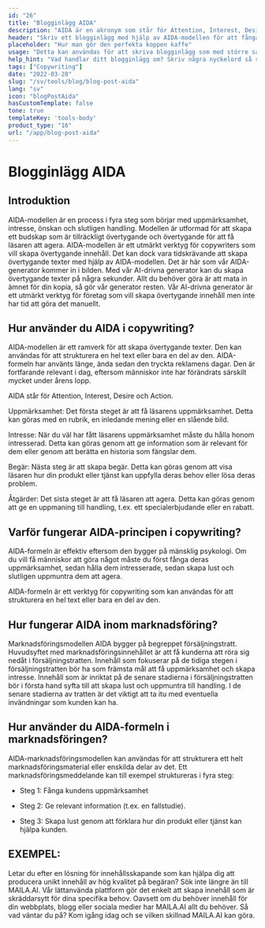 ```yaml
---
id: "26"
title: "Blogginlägg AIDA"
description: "AIDA är en akronym som står för Attention, Interest, Desire och Action. Det är en modell som ofta används inom marknadsföring och reklam för att skapa effektiva och effektfulla texter. AIDA-modellen kan användas för att skriva blogginlägg som med större sannolikhet fångar läsarnas uppmärksamhet och uppmuntrar dem att vidta åtgärder."
header: "Skriv ett blogginlägg med hjälp av AIDA-modellen för att fånga uppmärksamhet och uppmuntra till handling."
placeholder: "Hur man gör den perfekta koppen kaffe"
usage: "Detta kan användas för att skriva blogginlägg som med större sannolikhet får uppmärksamhet och uppmuntrar läsarna att vidta åtgärder."
help_hint: "Vad handlar ditt blogginlägg om? Skriv några nyckelord så skapar vi ett blogginlägg med hjälp av AIDA-modellen."
tags: ["Copywriting"]
date: "2022-03-28"
slug: "/sv/tools/blog/blog-post-aida"
lang: "sv"
icon: "blogPostAida"
hasCustomTemplate: false
tone: true
templateKey: 'tools-body'
product_type: "16"
url: "/app/blog-post-aida"
---
```


# Blogginlägg AIDA

## Introduktion

AIDA-modellen är en process i fyra steg som börjar med uppmärksamhet, intresse, önskan och slutligen handling. Modellen är utformad för att skapa ett budskap som är tillräckligt övertygande och övertygande för att få läsaren att agera. AIDA-modellen är ett utmärkt verktyg för copywriters som vill skapa övertygande innehåll. Det kan dock vara tidskrävande att skapa övertygande texter med hjälp av AIDA-modellen. Det är här som vår AIDA-generator kommer in i bilden. Med vår AI-drivna generator kan du skapa övertygande texter på några sekunder. Allt du behöver göra är att mata in ämnet för din kopia, så gör vår generator resten. Vår AI-drivna generator är ett utmärkt verktyg för företag som vill skapa övertygande innehåll men inte har tid att göra det manuellt.

## Hur använder du AIDA i copywriting?

AIDA-modellen är ett ramverk för att skapa övertygande texter. Den kan användas för att strukturera en hel text eller bara en del av den. AIDA-formeln har använts länge, ända sedan den tryckta reklamens dagar. Den är fortfarande relevant i dag, eftersom människor inte har förändrats särskilt mycket under årens lopp.

AIDA står för Attention, Interest, Desire och Action.

Uppmärksamhet: Det första steget är att få läsarens uppmärksamhet. Detta kan göras med en rubrik, en inledande mening eller en slående bild.

Intresse: När du väl har fått läsarens uppmärksamhet måste du hålla honom intresserad. Detta kan göras genom att ge information som är relevant för dem eller genom att berätta en historia som fängslar dem.

Begär: Nästa steg är att skapa begär. Detta kan göras genom att visa läsaren hur din produkt eller tjänst kan uppfylla deras behov eller lösa deras problem.

Åtgärder: Det sista steget är att få läsaren att agera. Detta kan göras genom att ge en uppmaning till handling, t.ex. ett specialerbjudande eller en rabatt.

## Varför fungerar AIDA-principen i copywriting?

AIDA-formeln är effektiv eftersom den bygger på mänsklig psykologi. Om du vill få människor att göra något måste du först fånga deras uppmärksamhet, sedan hålla dem intresserade, sedan skapa lust och slutligen uppmuntra dem att agera.

AIDA-formeln är ett verktyg för copywriting som kan användas för att strukturera en hel text eller bara en del av den.

## Hur fungerar AIDA inom marknadsföring?

Marknadsföringsmodellen AIDA bygger på begreppet försäljningstratt. Huvudsyftet med marknadsföringsinnehållet är att få kunderna att röra sig nedåt i försäljningstratten. Innehåll som fokuserar på de tidiga stegen i försäljningstratten bör ha som främsta mål att få uppmärksamhet och skapa intresse. Innehåll som är inriktat på de senare stadierna i försäljningstratten bör i första hand syfta till att skapa lust och uppmuntra till handling. I de senare stadierna av tratten är det viktigt att ta itu med eventuella invändningar som kunden kan ha.

## Hur använder du AIDA-formeln i marknadsföringen?

AIDA-marknadsföringsmodellen kan användas för att strukturera ett helt marknadsföringsmaterial eller enskilda delar av det. Ett marknadsföringsmeddelande kan till exempel struktureras i fyra steg:

- Steg 1: Fånga kundens uppmärksamhet

- Steg 2: Ge relevant information (t.ex. en fallstudie).

- Steg 3: Skapa lust genom att förklara hur din produkt eller tjänst kan hjälpa kunden.

## EXEMPEL:

Letar du efter en lösning för innehållsskapande som kan hjälpa dig att producera unikt innehåll av hög kvalitet på begäran? Sök inte längre än till MAILA.AI. Vår lättanvända plattform gör det enkelt att skapa innehåll som är skräddarsytt för dina specifika behov. Oavsett om du behöver innehåll för din webbplats, blogg eller sociala medier har MAILA.AI allt du behöver. Så vad väntar du på? Kom igång idag och se vilken skillnad MAILA.AI kan göra.
